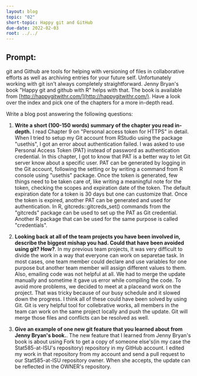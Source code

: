 ```yaml
---
layout: blog
topic: "02"
short-topic: Happy git and GitHub
due-date: 2022-02-03
root: ../../
---
```


## Prompt:

git and Github are tools for helping with versioning of files in collaborative efforts as well as archiving entries for your future self. 
Unfortunately working with git isn't always completely straightforward. 
Jenny Bryan's book "Happy git and github with R" helps with that. The book is available from [http://happygitwithr.com/](http://happygitwithr.com/). Have a look over the index and pick one of the chapters for a more in-depth read.

Write a blog post answering the following questions: 

1. **Write a short (100-150 words) summary of the chapter you read in-depth.**
 I read Chapter 9 on "Personal access token for HTTPS" in detail. When I tried to setup my Git account from RStudio using the package "usethis", I got an error about authentication failed. I was asked to use Personal Access Token (PAT) instead of password as authentication credential. In this chapter, I got to know that PAT is a better way to let Git server know about a specific user. PAT can be generated by logging in the Git account, following the setting or by writing a command from R console using "usethis" package. Once the token is generated, few things need to be taken care of, like writing a meaningful note for the token, checking the scopes and expiration date of the token. The default expiration date for a token is 30 days but one can customize that. Once the token is expired, another PAT can be generated and used for authentication. In R, gitcreds::gitcreds_set() commands from the "gitcreds" package can be used to set up the PAT as Git credential. Another R package that can be used for the same purpose is called "credentials". 
 
3. **Looking back at all of the team projects you have been involved in, describe the biggest mishap you had. Could that have been avoided using git? How?**.
 In my previous team projects, it was very difficult to divide the work in a way that everyone can work on separetae task. In most cases, one team member could declare and use variables for one purpose but another team member will assign different values to them. Also, emailing code was not helpful at all. We had to merge the update manually and sometime it gave us error while compiling the code. To avoid more problems, we decided to meet at a placeand work on the project. That was tricky because of our busy schedule and it slowed down the progress.
 I think all of these could have been solved by using Git. Git is very helpful tool for collebrative works, all members in the team can work on the same project locally and push the update. Git will merge those files and conflicts can be resolved as well.
5. **Give an example of one new git feature that you learned about from Jenny Bryan's book.**.
 The new feature that I learned from Jenny Bryan's book is about using Fork to get a copy of someone else's(in my case the Stat585-at-ISU's repository) repository in my GitHub account. I edited  my work in that repository from my account and send a pull request to our Stat585-at-ISU repository owner. When she accepts, the update can be reflected in the OWNER's repository. 
